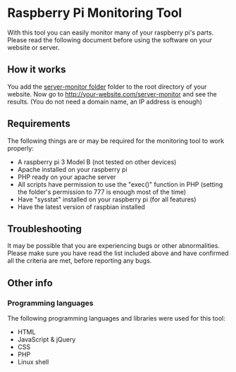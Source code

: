 # Raspberry Pi Monitoring Tool

With this tool you can easily monitor many of your raspberry pi's parts. Please
read the following document before using the software on your website or server.

## How it works
You add the [server-monitor folder](../master/server-monitor/) folder to the root directory of
your website. Now go to http://your-website.com/server-monitor and see the results.
(You do not need a domain name, an IP address is enough)

## Requirements
The following things are or may be required for the monitoring tool to work properly:
* A raspberry pi 3 Model B (not tested on other devices)
* Apache installed on your raspberry pi
* PHP ready on your apache server
* All scripts have permission to use the "exec()" function in PHP (setting the folder's
permission to 777 is enough most of the time)
* Have "sysstat" installed on your raspberry pi (for all features)
* Have the latest version of raspbian installed

## Troubleshooting
It may be possible that you are experiencing bugs or other abnormalities. Please
make sure you have read the list included above and have confirmed all the
criteria are met, before reporting any bugs.

## Other info
### Programming languages
The following programming languages and libraries were used for this tool:
* HTML
* JavaScript & jQuery
* CSS
* PHP
* Linux shell
